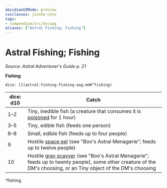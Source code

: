 ```yaml
---
obsidianUIMode: preview
cssclasses: json5e-note
tags:
- compendium/src/5e/aag
aliases: ["Astral Fishing; Fishing"]
---
```

# Astral Fishing; Fishing
*Source: Astral Adventurer's Guide p. 21* 

**Fishing**

`dice: [](astral-fishing-fishing-aag.md#^fishing)`

| dice: d10 | Catch |
|-----------|-------|
| 1–2 | Tiny, inedible fish (a creature that consumes it is [poisoned](/Systems/5e/rules/conditions.md#poisoned) for 1 hour) |
| 3–5 | Tiny, edible fish (feeds one person) |
| 6–8 | Small, edible fish (feeds up to four people) |
| 9 | Hostile [space eel](/Systems/5e/bestiary/beast/space-eel-bam.md) (see "Boo's Astral Menagerie"; feeds up to twelve people) |
| 10 | Hostile [gray scavver](/Systems/5e/bestiary/monstrosity/gray-scavver-bam.md) (see "Boo's Astral Menagerie"; feeds up to twenty people), some other creature of the DM's choosing, or an Tiny object of the DM's choosing |
^fishing